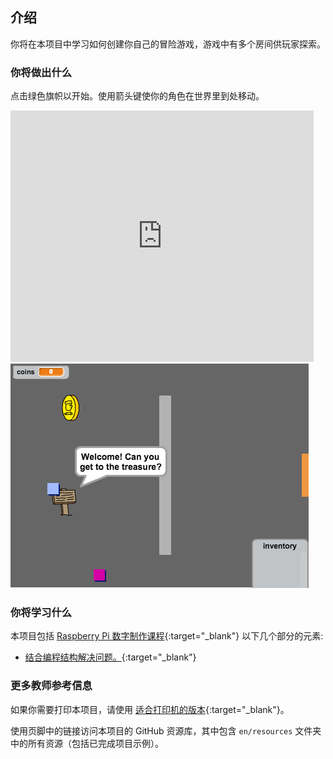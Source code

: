 ## 介绍

你将在本项目中学习如何创建你自己的冒险游戏，游戏中有多个房间供玩家探索。

### 你将做出什么

点击绿色旗帜以开始。使用箭头键使你的角色在世界里到处移动。

<div class="scratch-preview">
  <iframe allowtransparency="true" width="485" height="402" src="https://scratch.mit.edu/projects/embed/34248822/?autostart=false" frameborder="0"></iframe>
  <img src="images/world-final.png">
</div>

### 你将学习什么

本项目包括 [Raspberry Pi 数字制作课程](http://rpf.io/curriculum){:target="_blank"} 以下几个部分的元素:

+ [结合编程结构解决问题。](https://www.raspberrypi.org/curriculum/programming/builder){:target="_blank"}

### 更多教师参考信息

如果你需要打印本项目，请使用 [适合打印机的版本](https://projects.raspberrypi.org/en/projects/create-your-own-world/print){:target="_blank"}。

使用页脚中的链接访问本项目的 GitHub 资源库，其中包含 `en/resources` 文件夹中的所有资源（包括已完成项目示例）。
